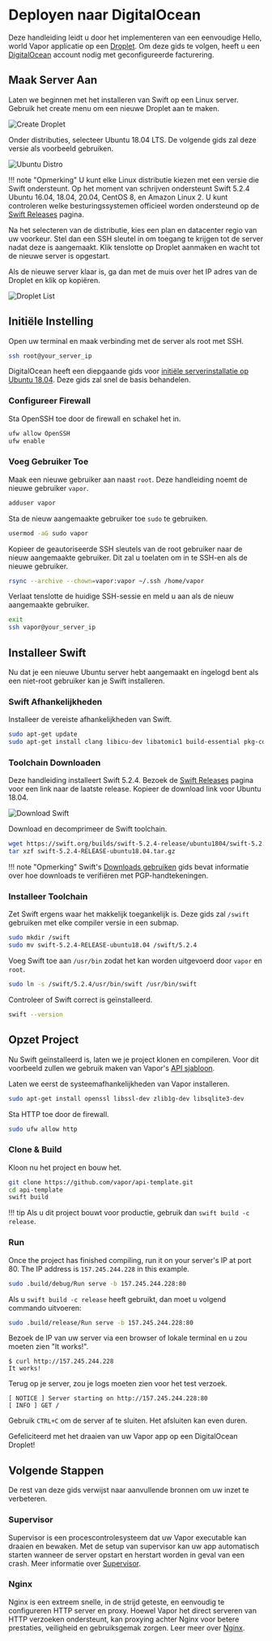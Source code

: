 # Deployen naar DigitalOcean

Deze handleiding leidt u door het implementeren van een eenvoudige Hello, world Vapor applicatie op een [Droplet](https://www.digitalocean.com/products/droplets/). Om deze gids te volgen, heeft u een [DigitalOcean](https://www.digitalocean.com) account nodig met geconfigureerde facturering.

## Maak Server Aan

Laten we beginnen met het installeren van Swift op een Linux server. Gebruik het create menu om een nieuwe Droplet aan te maken.

![Create Droplet](../images/digital-ocean-create-droplet.png)

Onder distributies, selecteer Ubuntu 18.04 LTS. De volgende gids zal deze versie als voorbeeld gebruiken.

![Ubuntu Distro](../images/digital-ocean-distributions-ubuntu-18.png)

!!! note  "Opmerking"
	U kunt elke Linux distributie kiezen met een versie die Swift ondersteunt. Op het moment van schrijven ondersteunt Swift 5.2.4 Ubuntu 16.04, 18.04, 20.04, CentOS 8, en Amazon Linux 2. U kunt controleren welke besturingssystemen officieel worden ondersteund op de [Swift Releases](https://swift.org/download/#releases) pagina.

Na het selecteren van de distributie, kies een plan en datacenter regio van uw voorkeur. Stel dan een SSH sleutel in om toegang te krijgen tot de server nadat deze is aangemaakt. Klik tenslotte op Droplet aanmaken en wacht tot de nieuwe server is opgestart.

Als de nieuwe server klaar is, ga dan met de muis over het IP adres van de Droplet en klik op kopiëren.

![Droplet List](../images/digital-ocean-droplet-list.png)

## Initiële Instelling

Open uw terminal en maak verbinding met de server als root met SSH.

```sh
ssh root@your_server_ip
```

DigitalOcean heeft een diepgaande gids voor [initiële serverinstallatie op Ubuntu 18.04](https://www.digitalocean.com/community/tutorials/initial-server-setup-with-ubuntu-18-04). Deze gids zal snel de basis behandelen.

### Configureer Firewall

Sta OpenSSH toe door de firewall en schakel het in.

```sh
ufw allow OpenSSH
ufw enable
```

### Voeg Gebruiker Toe

Maak een nieuwe gebruiker aan naast `root`. Deze handleiding noemt de nieuwe gebruiker `vapor`.

```sh
adduser vapor
```

Sta de nieuw aangemaakte gebruiker toe `sudo` te gebruiken.

```sh
usermod -aG sudo vapor
```

Kopieer de geautoriseerde SSH sleutels van de root gebruiker naar de nieuw aangemaakte gebruiker. Dit zal u toelaten om in te SSH-en als de nieuwe gebruiker.

```sh
rsync --archive --chown=vapor:vapor ~/.ssh /home/vapor
```

Verlaat tenslotte de huidige SSH-sessie en meld u aan als de nieuw aangemaakte gebruiker. 

```sh
exit
ssh vapor@your_server_ip
```

## Installeer Swift

Nu dat je een nieuwe Ubuntu server hebt aangemaakt en ingelogd bent als een niet-root gebruiker kan je Swift installeren. 

### Swift Afhankelijkheden

Installeer de vereiste afhankelijkheden van Swift.

```sh
sudo apt-get update
sudo apt-get install clang libicu-dev libatomic1 build-essential pkg-config
```

### Toolchain Downloaden

Deze handleiding installeert Swift 5.2.4. Bezoek de [Swift Releases](https://swift.org/download/#releases) pagina voor een link naar de laatste release. Kopieer de download link voor Ubuntu 18.04.

![Download Swift](../images/swift-download-ubuntu-18-copy-link.png)

Download en decomprimeer de Swift toolchain.

```sh
wget https://swift.org/builds/swift-5.2.4-release/ubuntu1804/swift-5.2.4-RELEASE/swift-5.2.4-RELEASE-ubuntu18.04.tar.gz
tar xzf swift-5.2.4-RELEASE-ubuntu18.04.tar.gz
```

!!! note "Opmerking"
	Swift's [Downloads gebruiken](https://swift.org/download/#using-downloads) gids bevat informatie over hoe downloads te verifiëren met PGP-handtekeningen.

### Installeer Toolchain

Zet Swift ergens waar het makkelijk toegankelijk is. Deze gids zal `/swift` gebruiken met elke compiler versie in een submap. 

```sh
sudo mkdir /swift
sudo mv swift-5.2.4-RELEASE-ubuntu18.04 /swift/5.2.4
```

Voeg Swift toe aan `/usr/bin` zodat het kan worden uitgevoerd door `vapor` en `root`.

```sh
sudo ln -s /swift/5.2.4/usr/bin/swift /usr/bin/swift
```

Controleer of Swift correct is geïnstalleerd.

```sh
swift --version
```

## Opzet Project

Nu Swift geïnstalleerd is, laten we je project klonen en compileren. Voor dit voorbeeld zullen we gebruik maken van Vapor's [API sjabloon](https://github.com/vapor/api-template/).

Laten we eerst de systeemafhankelijkheden van Vapor installeren.

```sh
sudo apt-get install openssl libssl-dev zlib1g-dev libsqlite3-dev
```

Sta HTTP toe door de firewall.

```sh
sudo ufw allow http
```

### Clone & Build

Kloon nu het project en bouw het.

```sh
git clone https://github.com/vapor/api-template.git
cd api-template
swift build
```

!!! tip
	Als u dit project bouwt voor productie, gebruik dan `swift build -c release`.

### Run

Once the project has finished compiling, run it on your server's IP at port 80. The IP address is `157.245.244.228` in this example.

```sh
sudo .build/debug/Run serve -b 157.245.244.228:80
```

Als u `swift build -c release` heeft gebruikt, dan moet u volgend commando uitvoeren:
```sh
sudo .build/release/Run serve -b 157.245.244.228:80
```

Bezoek de IP van uw server via een browser of lokale terminal en u zou moeten zien "It works!".
```
$ curl http://157.245.244.228
It works!
```

Terug op je server, zou je logs moeten zien voor het test verzoek.

```
[ NOTICE ] Server starting on http://157.245.244.228:80
[ INFO ] GET /
```

Gebruik `CTRL+C` om de server af te sluiten. Het afsluiten kan even duren.

Gefeliciteerd met het draaien van uw Vapor app op een DigitalOcean Droplet!

## Volgende Stappen

De rest van deze gids verwijst naar aanvullende bronnen om uw inzet te verbeteren. 

### Supervisor

Supervisor is een procescontrolesysteem dat uw Vapor executable kan draaien en bewaken. Met de setup van supervisor kan uw app automatisch starten wanneer de server opstart en herstart worden in geval van een crash. Meer informatie over [Supervisor](../deploy/supervisor.md).

### Nginx

Nginx is een extreem snelle, in de strijd geteste, en eenvoudig te configureren HTTP server en proxy. Hoewel Vapor het direct serveren van HTTP verzoeken ondersteunt, kan proxying achter Nginx voor betere prestaties, veiligheid en gebruiksgemak zorgen. Leer meer over [Nginx](../deploy/nginx.md).
